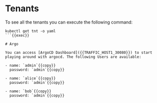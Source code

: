 # Tenants

To see all the tenants you can execute the following command:

```shell
kubectl get tnt -o yaml
```{{exec}}

# Argo

You can access [ArgoCD Dashboard]({{TRAFFIC_HOST1_30080}}) to start playing around with argocd. The following Users are available:

- name: `admin`{{copy}}
  password: `admin`{{copy}}

- name: `alice`{{copy}}
  password: `admin`{{copy}}

- name: `bob`{{copy}}
  password: `admin`{{copy}}
